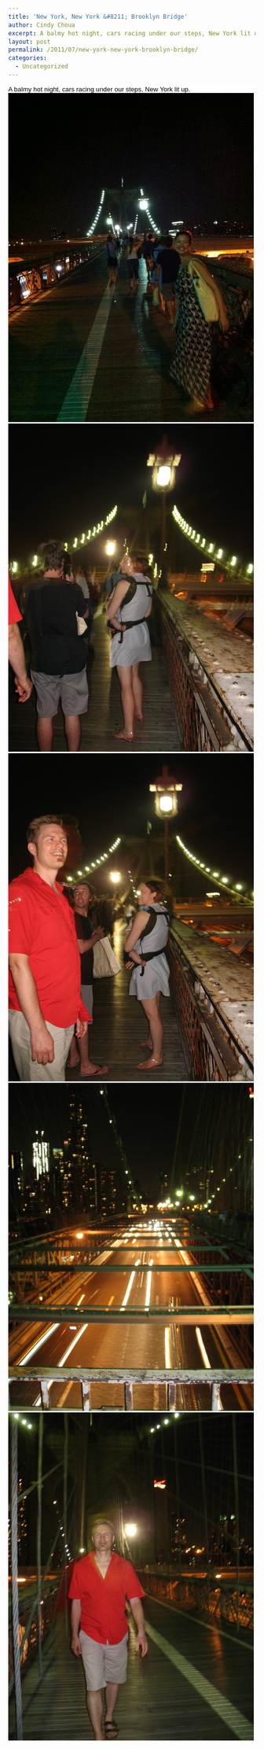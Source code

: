 ```yaml
---
title: 'New York, New York &#8211; Brooklyn Bridge'
author: Cindy Choua
excerpt: A balmy hot night, cars racing under our steps, New York lit up.
layout: post
permalink: /2011/07/new-york-new-york-brooklyn-bridge/
categories:
  - Uncategorized
---
```

<div style="color:#000;background-color:#fff;font-family:arial, helvetica, sans-serif;font-size:10pt;">
  <div>
    A balmy hot night, cars racing under our steps, New York lit up.
  </div>
</div>

<div class='p_embed p_image_embed'>
  <a href="/wp-content/uploads/2011/07/img_1507-scaled-1000.jpg"><img alt="Img_1507" height="669" src="/wp-content/uploads/2011/07/img_1507-scaled-1000.jpg?w=224" width="500" /></a><a href="/wp-content/uploads/2011/07/img_5567-scaled-1000.jpg"><img alt="Img_5567" height="667" src="/wp-content/uploads/2011/07/img_5567-scaled-1000.jpg?w=225" width="500" /></a><a href="/wp-content/uploads/2011/07/img_5568-scaled-1000.jpg"><img alt="Img_5568" height="667" src="/wp-content/uploads/2011/07/img_5568-scaled-1000.jpg?w=225" width="500" /></a><a href="/wp-content/uploads/2011/07/img_5572-scaled-1000.jpg"><img alt="Img_5572" height="667" src="/wp-content/uploads/2011/07/img_5572-scaled-1000.jpg?w=225" width="500" /></a><a href="/wp-content/uploads/2011/07/img_5577-scaled-1000.jpg"><img alt="Img_5577" height="667" src="/wp-content/uploads/2011/07/img_5577-scaled-1000.jpg?w=225" width="500" /></a>
</div>